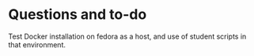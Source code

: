 
Questions and to-do
===================

Test Docker installation on fedora as a host, and use of student scripts in that environment.
